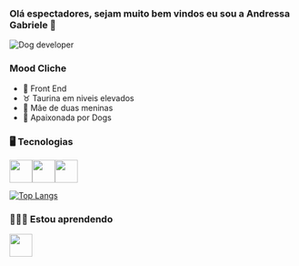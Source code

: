 ### Olá espectadores, sejam muito bem vindos eu sou a Andressa Gabriele  👋
![Dog developer](https://media.giphy.com/media/SwImQhtiNA7io/giphy.gif)

### Mood Cliche 
- 🔭 Front End
- ♉ Taurina em niveis elevados
- 🐾 Mãe de duas meninas 
- 🐶 Apaixonada por Dogs

### 🖥 Tecnologias 

<img src="https://cdn.jsdelivr.net/gh/devicons/devicon/icons/html5/html5-original.svg" width="40" height="40" /><img src="https://cdn.jsdelivr.net/gh/devicons/devicon/icons/css3/css3-original.svg" width="40" height="40"  /><img src="https://cdn.jsdelivr.net/gh/devicons/devicon/icons/javascript/javascript-original.svg" width="40" height="40" />

[![Top Langs](https://github-readme-stats.vercel.app/api/top-langs/?username=AndressaGabriele&hide_progress=true)](https://github.com/AndressaGabriele/github-readme-stats)

### 👩🏻‍💻 Estou aprendendo 

<img src="https://cdn.jsdelivr.net/gh/devicons/devicon/icons/react/react-original.svg" width="40" height="40"/>



